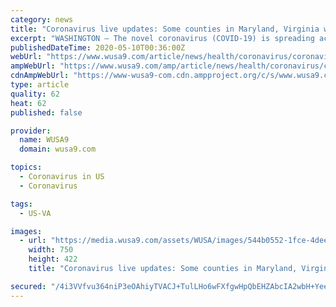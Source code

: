 ```yaml
---
category: news
title: "Coronavirus live updates: Some counties in Maryland, Virginia won't reopen when their state does"
excerpt: "WASHINGTON — The novel coronavirus (COVID-19) is spreading across the DMV, leading to unprecedented changes to our everyday life to reduce the disease. This blog details the latest updates from DC, Maryland,"
publishedDateTime: 2020-05-10T00:36:00Z
webUrl: "https://www.wusa9.com/article/news/health/coronavirus/coronavirus-updates-dc-maryland-virginia-covid-19-latest-updates/65-b7490a48-934d-4a72-b6d8-bba4684a99d2"
ampWebUrl: "https://www.wusa9.com/amp/article/news/health/coronavirus/coronavirus-updates-dc-maryland-virginia-covid-19-latest-updates/65-b7490a48-934d-4a72-b6d8-bba4684a99d2"
cdnAmpWebUrl: "https://www-wusa9-com.cdn.ampproject.org/c/s/www.wusa9.com/amp/article/news/health/coronavirus/coronavirus-updates-dc-maryland-virginia-covid-19-latest-updates/65-b7490a48-934d-4a72-b6d8-bba4684a99d2"
type: article
quality: 62
heat: 62
published: false

provider:
  name: WUSA9
  domain: wusa9.com

topics:
  - Coronavirus in US
  - Coronavirus

tags:
  - US-VA

images:
  - url: "https://media.wusa9.com/assets/WUSA/images/544b0552-1fce-4dee-b276-e50e6fbe9712/544b0552-1fce-4dee-b276-e50e6fbe9712_750x422.jpg"
    width: 750
    height: 422
    title: "Coronavirus live updates: Some counties in Maryland, Virginia won't reopen when their state does"

secured: "/4i3VVfvu364niP3eOAhiyTVACJ+TulLHo6wFXfgwHpQbEHZAbcIA2wbH+Yeei27g+os8XlIaiMXhnHT0TS4kOhOgf45zZxItojG+iVP38je5AWqBioiQT7RYtYFT1FIi8uH4+jyoCl5eDXhf16YAgk0vDOde7jRpBnP3ALYbDvMhccmE4v6V480dHD/2w852JaaCLpVer7gY5mzA6gB3lwLI7yBB0FoqT440pwgNqAbxOsHpGo74G7q7AzBl/XqWcwLa44heriIzlpvAC1oqrP0OrlT3ErxVXhoPf6YO0xZ0ej18uSKbbJGb+59i6S72Fijnt9NZ6trmYedOcVOrUse/hFm+IH5Eo6/mW3Kq5zLA/eA88NFGMKIfM7vZhTYImKm8xGzL0wMjpDyOVgedMZDOIVPNjf7ELT96dXvuDNZgiCjEeBO3AQ2u5G41x1OhIzsuBy5pjsWtFk/FHySpTsSBT4nbHcwtvj4y6Ux3i4=;gJ0rErTZrfKXK3IpQEVWZw=="
---
```


